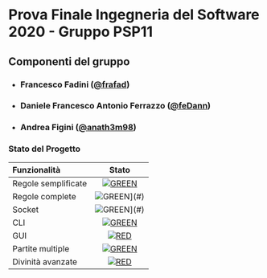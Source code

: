 # Prova Finale Ingegneria del Software 2020 - Gruppo PSP11

## Componenti del gruppo
- ###       Francesco Fadini ([@frafad](https://github.com/frafad))
- ###       Daniele Francesco Antonio Ferrazzo ([@feDann](https://github.com/feDann))
- ###       Andrea Figini ([@anath3m98](https://github.com/anath3m98))

### Stato del Progetto
| Funzionalità | Stato |
|:-----------------------|:------------------------------------:|
| Regole semplificate | [![GREEN](https://placehold.it/15/44bb44/44bb44)](#)|
| Regole complete | ![GREEN](https://placehold.it/15/44bb44/44bb44)](#)|
| Socket | ![GREEN](https://placehold.it/15/44bb44/44bb44)](#)|
| CLI | [![GREEN](https://placehold.it/15/44bb44/44bb44)](#)|
| GUI | [![RED](https://placehold.it/15/f03c15/f03c15)](#)|
| Partite multiple | [![GREEN](https://placehold.it/15/44bb44/44bb44)](#)|
| Divinità avanzate | [![RED](https://placehold.it/15/f03c15/f03c15)](#)|

<!--
| Persistenza | [![RED](https://placehold.it/15/f03c15/f03c15)](#)|
| Undo | [![RED](https://placehold.it/15/f03c15/f03c15)](#)|
-->

<!--
[![RED](https://placehold.it/15/f03c15/f03c15)](#)
[![YELLOW](https://placehold.it/15/ffdd00/ffdd00)](#)
[![GREEN](https://placehold.it/15/44bb44/44bb44)](#)
-->
